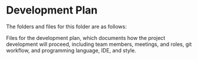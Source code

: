# Development Plan

The folders and files for this folder are as follows:

Files for the development plan, which documents how the project development will proceed, including team members, meetings, and roles, git workflow, and programming language, IDE, and style.
